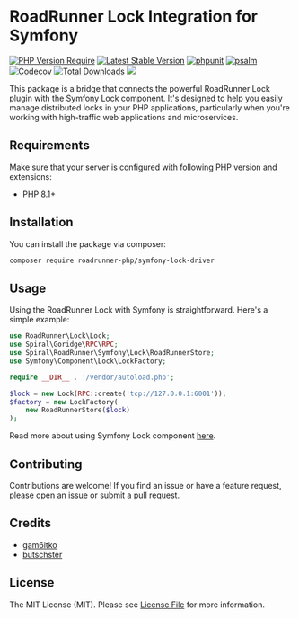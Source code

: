# RoadRunner Lock Integration for Symfony

[![PHP Version Require](https://poser.pugx.org/roadrunner-php/symfony-lock-driver/require/php)](https://packagist.org/packages/roadrunner-php/symfony-lock-driver)
[![Latest Stable Version](https://poser.pugx.org/roadrunner-php/symfony-lock-driver/v/stable)](https://packagist.org/packages/roadrunner-php/symfony-lock-driver)
[![phpunit](https://github.com/roadrunner-php/symfony-lock-driver/actions/workflows/phpunit.yml/badge.svg)](https://github.com/roadrunner-php/symfony-lock-driver/actions)
[![psalm](https://github.com/roadrunner-php/symfony-lock-driver/actions/workflows/psalm.yml/badge.svg)](https://github.com/roadrunner-php/symfony-lock-driver/actions)
[![Codecov](https://codecov.io/gh/roadrunner-php/symfony-lock-driver/branch/master/graph/badge.svg)](https://codecov.io/gh/roadrunner-php/symfony-lock-driver/)
[![Total Downloads](https://poser.pugx.org/roadrunner-php/symfony-lock-driver/downloads)](https://packagist.org/roadrunner-php/symfony-lock-driver/phpunit)
<a href="https://discord.gg/8bZsjYhVVk"><img src="https://img.shields.io/badge/discord-chat-magenta.svg"></a>

This package is a bridge that connects the powerful RoadRunner Lock plugin with the Symfony Lock component. It's
designed to help you easily manage distributed locks in your PHP applications, particularly when you're working with
high-traffic web applications and microservices.

## Requirements

Make sure that your server is configured with following PHP version and extensions:

- PHP 8.1+

## Installation

You can install the package via composer:

```bash
composer require roadrunner-php/symfony-lock-driver

```

## Usage

Using the RoadRunner Lock with Symfony is straightforward. Here's a simple example:

```php
use RoadRunner\Lock\Lock;
use Spiral\Goridge\RPC\RPC;
use Spiral\RoadRunner\Symfony\Lock\RoadRunnerStore;
use Symfony\Component\Lock\LockFactory;

require __DIR__ . '/vendor/autoload.php';

$lock = new Lock(RPC::create('tcp://127.0.0.1:6001'));
$factory = new LockFactory(
    new RoadRunnerStore($lock)
);
```

Read more about using Symfony Lock component [here](https://symfony.com/doc/current/components/lock.html).

## Contributing

Contributions are welcome! If you find an issue or have a feature request, please open
an [issue](https://github.com/roadrunner-php/issues) or submit a pull request.

## Credits

- [gam6itko](https://github.com/gam6itko)
- [butschster](https://github.com/butschster)

## License

The MIT License (MIT). Please see [License File](LICENSE) for more information.
